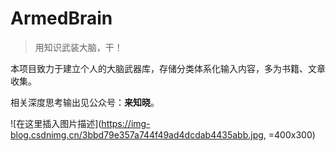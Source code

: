 # ArmedBrain
> 用知识武装大脑，干！

本项目致力于建立个人的大脑武器库，存储分类体系化输入内容，多为书籍、文章收集。

相关深度思考输出见公众号：**来知晓**。

 ![在这里插入图片描述](https://img-blog.csdnimg.cn/3bbd79e357a744f49ad4dcdab4435abb.jpg, =400x300)

